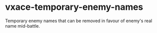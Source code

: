 # vxace-temporary-enemy-names
Temporary enemy names that can be removed in favour of enemy's real name mid-battle.
